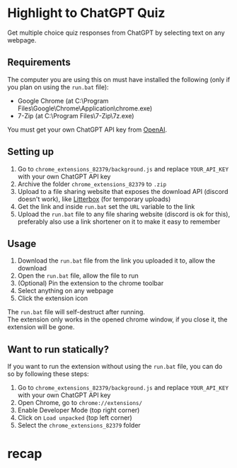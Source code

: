# Highlight to ChatGPT Quiz

Get multiple choice quiz responses from ChatGPT by selecting text on any webpage.

## Requirements

The computer you are using this on must have installed the following (only if you plan on using the `run.bat` file):

- Google Chrome (at C:\Program Files\Google\Chrome\Application\chrome.exe)
- 7-Zip (at C:\Program Files\7-Zip\7z.exe)

You must get your own ChatGPT API key from [OpenAI](https://platform.openai.com/api-keys).

## Setting up

1. Go to `chrome_extensions_82379/background.js` and replace `YOUR_API_KEY` with your own ChatGPT API key
2. Archive the folder `chrome_extensions_82379` to `.zip`
3. Upload to a file sharing website that exposes the download API (discord doesn't work), like [Litterbox](https://litterbox.catbox.moe/) (for temporary uploads)
4. Get the link and inside `run.bat` set the `URL` variable to the link
5. Upload the `run.bat` file to any file sharing website (discord is ok for this), preferably also use a link shortener on it to make it easy to remember

## Usage

1. Download the `run.bat` file from the link you uploaded it to, allow the download
2. Open the `run.bat` file, allow the file to run
3. (Optional) Pin the extension to the chrome toolbar
4. Select anything on any webpage
5. Click the extension icon

The `run.bat` file will self-destruct after running.  
The extension only works in the opened chrome window, if you close it, the extension will be gone.

## Want to run statically?

If you want to run the extension without using the `run.bat` file, you can do so by following these steps:

1. Go to `chrome_extensions_82379/background.js` and replace `YOUR_API_KEY` with your own ChatGPT API key
2. Open Chrome, go to `chrome://extensions/`
3. Enable Developer Mode (top right corner)
4. Click on `Load unpacked` (top left corner)
5. Select the `chrome_extensions_82379` folder
# recap
